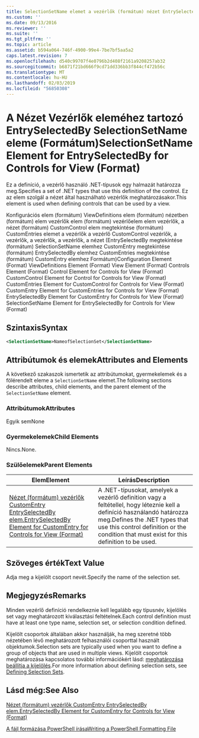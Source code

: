 ```yaml
---
title: SelectionSetName elemet a vezérlők (formátum) nézet EntrySelectedBy |} A Microsoft Docs
ms.custom: ''
ms.date: 09/13/2016
ms.reviewer: ''
ms.suite: ''
ms.tgt_pltfrm: ''
ms.topic: article
ms.assetid: b594a064-746f-4900-99e4-7be7bf5aa5a2
caps.latest.revision: 7
ms.openlocfilehash: d540c99707f4e0796b2d408f2161a9208257ab32
ms.sourcegitcommit: b6871f21bd666f9cd71dd336bb3f844cf472b56c
ms.translationtype: MT
ms.contentlocale: hu-HU
ms.lasthandoff: 02/03/2019
ms.locfileid: "56850308"
---
```

# <a name="selectionsetname-element-for-entryselectedby-for-controls-for-view-format"></a><span data-ttu-id="14001-102">A Nézet Vezérlők eleméhez tartozó EntrySelectedBy SelectionSetName eleme (Formátum)</span><span class="sxs-lookup"><span data-stu-id="14001-102">SelectionSetName Element for EntrySelectedBy for Controls for View (Format)</span></span>

<span data-ttu-id="14001-103">Ez a definíció, a vezérlő használó .NET-típusok egy halmazát határozza meg.</span><span class="sxs-lookup"><span data-stu-id="14001-103">Specifies a set of .NET types that use this definition of the control.</span></span> <span data-ttu-id="14001-104">Ez az elem szolgál a nézet által használható vezérlők meghatározásakor.</span><span class="sxs-lookup"><span data-stu-id="14001-104">This element is used when defining controls that can be used by a view.</span></span>

<span data-ttu-id="14001-105">Konfigurációs elem (formátum) ViewDefinitions elem (formátum) nézetben (formátum) elem vezérlők elem (formátum) vezérlőelem elem vezérlők, a nézet (formátum) CustomControl elem megtekintése (formátum) CustomEntries elemet a vezérlők a vezérlő CustomControl vezérlők, a vezérlők, a vezérlők, a vezérlők, a nézet (EntrySelectedBy megtekintése (formátum) SelectionSetName elemhez CustomEntry megtekintése (formátum) EntrySelectedBy elemhez CustomEntries megtekintése (formátum) CustomEntry elemhez Formátum)</span><span class="sxs-lookup"><span data-stu-id="14001-105">Configuration Element (Format) ViewDefinitions Element (Format) View Element (Format) Controls Element (Format) Control Element for Controls for View (Format) CustomControl Element for Control for Controls for View (Format) CustomEntries Element for CustomControl for Controls for View (Format) CustomEntry Element for CustomEntries for Controls for View (Format) EntrySelectedBy Element for CustomEntry for Controls for View (Format) SelectionSetName Element for EntrySelectedBy for Controls for View (Format)</span></span>

## <a name="syntax"></a><span data-ttu-id="14001-106">Szintaxis</span><span class="sxs-lookup"><span data-stu-id="14001-106">Syntax</span></span>

```xml
<SelectionSetName>NameofSelectionSet</SelectionSetName>

```

## <a name="attributes-and-elements"></a><span data-ttu-id="14001-107">Attribútumok és elemek</span><span class="sxs-lookup"><span data-stu-id="14001-107">Attributes and Elements</span></span>

<span data-ttu-id="14001-108">A következő szakaszok ismertetik az attribútumokat, gyermekelemek és a fölérendelt eleme a `SelectionSetName` elemet.</span><span class="sxs-lookup"><span data-stu-id="14001-108">The following sections describe attributes, child elements, and the parent element of the `SelectionSetName` element.</span></span>

### <a name="attributes"></a><span data-ttu-id="14001-109">Attribútumok</span><span class="sxs-lookup"><span data-stu-id="14001-109">Attributes</span></span>

<span data-ttu-id="14001-110">Egyik sem</span><span class="sxs-lookup"><span data-stu-id="14001-110">None</span></span>

### <a name="child-elements"></a><span data-ttu-id="14001-111">Gyermekelemek</span><span class="sxs-lookup"><span data-stu-id="14001-111">Child Elements</span></span>

<span data-ttu-id="14001-112">Nincs.</span><span class="sxs-lookup"><span data-stu-id="14001-112">None.</span></span>

### <a name="parent-elements"></a><span data-ttu-id="14001-113">Szülőelemek</span><span class="sxs-lookup"><span data-stu-id="14001-113">Parent Elements</span></span>

|<span data-ttu-id="14001-114">Elem</span><span class="sxs-lookup"><span data-stu-id="14001-114">Element</span></span>|<span data-ttu-id="14001-115">Leírás</span><span class="sxs-lookup"><span data-stu-id="14001-115">Description</span></span>|
|-------------|-----------------|
|[<span data-ttu-id="14001-116">Nézet (formátum) vezérlők CustomEntry EntrySelectedBy elem.</span><span class="sxs-lookup"><span data-stu-id="14001-116">EntrySelectedBy Element for CustomEntry for Controls for View (Format)</span></span>](./entryselectedby-element-for-customentry-for-controls-for-view-format.md)|<span data-ttu-id="14001-117">A .NET-típusokat, amelyek a vezérlő definition vagy a feltétellel, hogy léteznie kell a definíció használandó határozza meg.</span><span class="sxs-lookup"><span data-stu-id="14001-117">Defines the .NET types that use this control definition or the condition that must exist for this definition to be used.</span></span>|

## <a name="text-value"></a><span data-ttu-id="14001-118">Szöveges érték</span><span class="sxs-lookup"><span data-stu-id="14001-118">Text Value</span></span>

<span data-ttu-id="14001-119">Adja meg a kijelölt csoport nevét.</span><span class="sxs-lookup"><span data-stu-id="14001-119">Specify the name of the selection set.</span></span>

## <a name="remarks"></a><span data-ttu-id="14001-120">Megjegyzés</span><span class="sxs-lookup"><span data-stu-id="14001-120">Remarks</span></span>

<span data-ttu-id="14001-121">Minden vezérlő definíció rendelkeznie kell legalább egy típusnév, kijelölés set vagy meghatározott kiválasztási feltételnek.</span><span class="sxs-lookup"><span data-stu-id="14001-121">Each control definition must have at least one type name, selection set, or selection condition defined.</span></span>

<span data-ttu-id="14001-122">Kijelölt csoportok általában akkor használják, ha meg szeretné több nézetében lévő meghatározott felhasználói csoporttal használt objektumok.</span><span class="sxs-lookup"><span data-stu-id="14001-122">Selection sets are typically used when you want to define a group of objects that are used in multiple views.</span></span> <span data-ttu-id="14001-123">Kijelölt csoportok meghatározása kapcsolatos további információkért lásd: [meghatározása beállítja a kijelölés](./defining-selection-sets.md).</span><span class="sxs-lookup"><span data-stu-id="14001-123">For more information about defining selection sets, see [Defining Selection Sets](./defining-selection-sets.md).</span></span>

## <a name="see-also"></a><span data-ttu-id="14001-124">Lásd még:</span><span class="sxs-lookup"><span data-stu-id="14001-124">See Also</span></span>

[<span data-ttu-id="14001-125">Nézet (formátum) vezérlők CustomEntry EntrySelectedBy elem.</span><span class="sxs-lookup"><span data-stu-id="14001-125">EntrySelectedBy Element for CustomEntry for Controls for View (Format)</span></span>](./entryselectedby-element-for-customentry-for-controls-for-view-format.md)

[<span data-ttu-id="14001-126">A fájl formázása PowerShell írása</span><span class="sxs-lookup"><span data-stu-id="14001-126">Writing a PowerShell Formatting File</span></span>](./writing-a-powershell-formatting-file.md)
